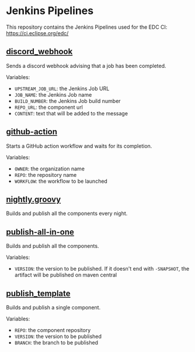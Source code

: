 # Jenkins Pipelines

This repository contains the Jenkins Pipelines used for the EDC CI:
https://ci.eclipse.org/edc/

## [discord_webhook](./discord_webhook.groovy)
Sends a discord webhook advising that a job has been completed.

Variables:
- `UPSTREAM_JOB_URL`: the Jenkins Job URL
- `JOB_NAME`: the Jenkins Job name
- `BUILD_NUMBER`: the Jenkins Job build number
- `REPO_URL`: the component url
- `CONTENT`: text that will be added to the message

## [github-action](./github-action.groovy)
Starts a GitHub action workflow and waits for its completion.

Variables:
- `OWNER`: the organization name
- `REPO`: the repository name
- `WORKFLOW`: the workflow to be launched

## [nightly.groovy](./nightly.groovy)
Builds and publish all the components every night.

## [publish-all-in-one](./publish-all-in-one.groovy)
Builds and publish all the components.

Variables:
- `VERSION`: the version to be published. If it doesn't end with `-SNAPSHOT`, the artifact will be published on maven central

## [publish_template](./publish_template.groovy)
Builds and publish a single component.

Variables:
- `REPO`: the component repository
- `VERSION`: the version to be published
- `BRANCH`: the branch to be published
